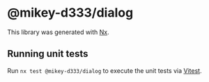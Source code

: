 # @mikey-d333/dialog

This library was generated with [Nx](https://nx.dev).

## Running unit tests

Run `nx test @mikey-d333/dialog` to execute the unit tests via [Vitest](https://vitest.dev/).
